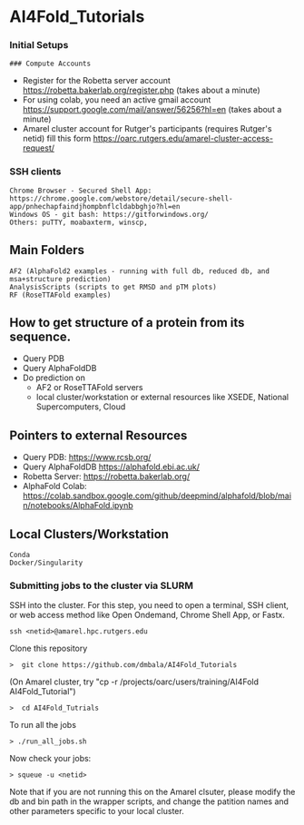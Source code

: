 # AI4Fold_Tutorials

### Initial Setups

    ### Compute Accounts
*   Register for the Robetta server account https://robetta.bakerlab.org/register.php (takes about a minute)
*   For using colab, you need an active gmail account https://support.google.com/mail/answer/56256?hl=en (takes about a minute)
*   Amarel cluster account for Rutger's participants (requires Rutger's netid) fill this form https://oarc.rutgers.edu/amarel-cluster-access-request/

### SSH clients

    Chrome Browser - Secured Shell App: https://chrome.google.com/webstore/detail/secure-shell-app/pnhechapfaindjhompbnflcldabbghjo?hl=en
    Windows OS - git bash: https://gitforwindows.org/
    Others: puTTY, moabaxterm, winscp,

## Main Folders

    AF2 (AlphaFold2 examples - running with full db, reduced db, and msa+structure prediction)
    AnalysisScripts (scripts to get RMSD and pTM plots)
    RF (RoseTTAFold examples)


## How to get structure of a protein from its sequence. 

* Query PDB
* Query AlphaFoldDB  
* Do prediction on 
     * AF2 or RoseTTAFold servers
     * local cluster/workstation or external resources like  XSEDE, National Supercomputers, Cloud

## Pointers to external Resources
- Query PDB: https://www.rcsb.org/
- Query AlphaFoldDB https://alphafold.ebi.ac.uk/
- Robetta Server: https://robetta.bakerlab.org/
- AlphaFold Colab: https://colab.sandbox.google.com/github/deepmind/alphafold/blob/main/notebooks/AlphaFold.ipynb

## Local Clusters/Workstation

    Conda
    Docker/Singularity

### Submitting jobs to the cluster via SLURM

SSH into the cluster. For this step, you need to open a terminal, SSH client,  or web access method like Open Ondemand, Chrome Shell App, or Fastx. 

```
ssh <netid>@amarel.hpc.rutgers.edu
```

Clone this repository
```
>  git clone https://github.com/dmbala/AI4Fold_Tutorials
```
(On Amarel cluster, try "cp -r /projects/oarc/users/training/AI4Fold AI4Fold_Tutorial")
```
>  cd AI4Fold_Tutrials
```
To run all the jobs
```
> ./run_all_jobs.sh
```
Now check your jobs:
```
> squeue -u <netid> 
```
Note that if you are not running this on the Amarel clsuter, please modify the db and bin path in the wrapper scripts, and  change the patition names and other parameters specific to your local cluster. 




